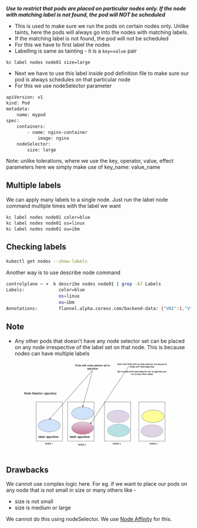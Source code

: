 ***Use to restrict that pods are placed on particular nodes only. If the node with matching label is not found, the pod will NOT be scheduled*** 


- This is used to make sure we run the pods on certain nodes only. Unlike taints, here the pods will always go into the nodes with matching labels.
- If the matching label is not found, the pod will not be scheduled
- For this we have to first label the nodes
- Labelling is same as tainting - it is a `key=value` pair
```
kc label nodes node01 size=large
```
- Next we have to use this label inside pod definition file to make sure our pod is always schedules on that particular node
- For this we use nodeSelector parameter
```
apiVersion: v1
kind: Pod
metadata:
	name: mypod
spec:
	containers:
		- name: nginx-container
			image: nginx
	nodeSelector:
		size: large
```

Note: unlike tolerations, where we use the key, operator, value, effect parameters here we simply make use of key_name: value_name

## Multiple labels
We can apply many labels to a single node. Just run the label node command multiple times with the label we want
```
kc label nodes node01 color=blue
kc label nodes node01 os=linux
kc label nodes node01 ou=ibm
```
## Checking labels
```bash
kubectl get nodes --show-labels
```

Another way is to use describe node command
```bash
controlplane ~ ➜  k describe nodes node01 | grep -A7 Labels
Labels:             color=blue
                    os=linux
					ou=ibm
Annotations:        flannel.alpha.coreos.com/backend-data: {"VNI":1,"VtepMAC":"5e:e8:6e:43:d3:9b"}
```

## Note
- Any other pods that doesn't have any node selector set can be placed on any node irrespective of the label set on that node. This is because nodes can have multiple labels
![7b24f1f037f8e98541f99481fc9882eb.png](../_resources/7b24f1f037f8e98541f99481fc9882eb.png)

## Drawbacks
We cannot use complex logic here. For eg. if we want to place our pods on any node that is not small in size or many others like - 
- size is not small
- size is medium or large

We cannot do this using nodeSelector. We use [Node Affinity](../Kubernetes%20CKAD/Node%20Affinity.md) for this.


